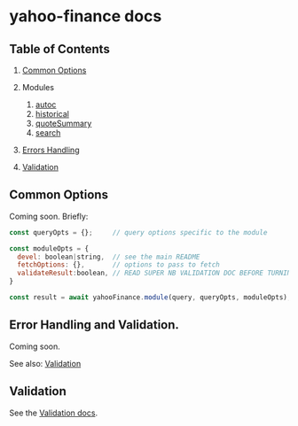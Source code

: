 # yahoo-finance docs

## Table of Contents

1. [Common Options](#common-options)

1. Modules
    1. [autoc](./modules/autoc.md)
    1. [historical](./modules/historical.md)
    1. [quoteSummary](./modules/quoteSummary.md)
    1. [search](./modules/search.md)

1. [Errors Handling](#error-handling)

1. [Validation](./validation.md)

<a name="common-options"></a>
## Common Options

Coming soon. Briefly:

```js
const queryOpts = {};     // query options specific to the module

const moduleOpts = {
  devel: boolean|string,  // see the main README
  fetchOptions: {},       // options to pass to fetch
  validateResult:boolean, // READ SUPER NB VALIDATION DOC BEFORE TURNING THIS OFF
}

const result = await yahooFinance.module(query, queryOpts, moduleOpts);
```



<a name="error-handling"></name>
## Error Handling and Validation.

Coming soon.

See also: [Validation](./validation.md)

## Validation

See the [Validation docs](./validation.md).
